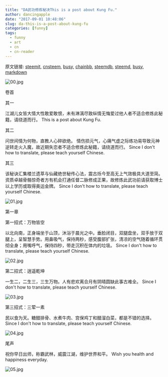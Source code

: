 ```yaml
---
title: "DA武功修炼秘决This is a post about Kung Fu."
author: dancingapple
date: "2017-09-01 10:48:06"
slug: da-this-is-a-post-about-kung-fu
categories: [funny]
tags: 
  - funny
  - art
  - cn
  - cn-reader
---
```


原文链接: [steemit](https://steemit.com), [cnsteem](https://cnsteem.com), [busy](https://busy.org), [chainbb](https://chainbb.com), [steemdb](https://steemdb.com), [steemd](https://steemd.com), [busy](https://busy.org), [markdown](https://raw.githubusercontent.com/pzhaonet/steem_dancingapple/master/content/post/da-this-is-a-post-about-kung-fu.md)

![00.jpg](https://steemitimages.com/DQmc8b7ptjRecVtVCxBb2SujjkAY3NNCJnnXPcLcfj9QD8B/00.jpg)

卷首

其一

江湖儿女皆大情大性敢爱敢恨，未有淋漓尽致纵情无悔爱过他人者不适合修炼此秘籍，请绕道而行。
This is a post about Kung Fu.

其二

问世间情为何物，直教人心碎欲绝。
情伤损元气，心痛气虚之际练功易导致元神逆转走火入魔，故近期失恋者不适合修炼此秘籍，请绕道而行。
Since I don't how to translate, please teach yourself Chinese.

其三

该秘诀汇集楼兰遗萃与仙藏绝世秘传心法，震古烁今至高无上气效极具大道至简。
资质卓越骨骼惊奇者方有机会打通任督二脉修成正果，故修炼此武功前请获取博士以上学历或取得奥运金牌。
Since I don't how to translate, please teach yourself Chinese.

![01.jpg](https://steemitimages.com/DQmU6MaRWhA3PPsD5t4TnYXw2k81ENTJLGvJT9qAEej6Xpx/01.jpg)

第一章

第一招式：万物皆空 

以北向南，正身端坐于山顶，沐浴于晨光之中。垂脸闭目，双腿盘坐，双手放于双腿上，呈智慧手势。用鼻吸气，保持两秒，感受腹部扩张，清凉的空气随着循环贯彻全身；用嘴呼气，保持四秒，带走沉积在体内的垃圾。
Since I don't how to translate, please teach yourself Chinese.

![02.jpg](https://steemitimages.com/DQmYqVYT8UyhvEGvToDjy4ba5X45jAhwkXyXuWva5Fq13NQ/02.jpg)

第二招式：逍遥乾坤

一生二，二生三，三生万物。人有悲欢离合月有阴晴圆缺此事古难全。
Since I don't how to translate, please teach yourself Chinese.

![03.jpg](https://steemitimages.com/DQmRDjQmpSj13xqwx5tDtZNcEf67BZaPPCGNQdsZAqumKRc/03.jpg)

第三招式：三荤一素

民以食为天。糖醋排骨、水煮牛肉、宫保鸡丁和醋溜白菜，都是不错的选择。
Since I don't how to translate, please teach yourself Chinese.

![04.jpg](https://steemitimages.com/DQmRdmPvYNWFGL76tjeJkE9B7rBu1PWFBCNNcZnLMMbbBee/04.jpg)

尾声

祝你早日出师，称霸武林，威震江湖，维护世界和平。
Wish you health and happiness everyday.

![05.jpg](https://steemitimages.com/DQmcdL7b6BgK83MB22qaPj6NZ5D67aaF8bJYQpEdq9g93ss/05.jpg)

